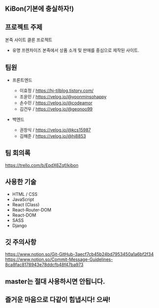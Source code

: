 ## KiBon(기본에 충실하자!)

## 프로젝트 주제
본죽 사이트 클론 프로젝트
  - 유명 프렌차이즈 본죽에서 상품 소개 및 판매를 중심으로 제작된 사이트.

## 팀원
- 프론트엔드
  - 이효정 / https://hj-tilblog.tistory.com/
  - 조윤민 / https://velog.io/@yoonminsohappy
  - 손수민 / https://velog.io/@codeamor
  - 김건우 / https://velog.io/@geonoo99

- 백엔드
  - 권창식 / https://velog.io/@kcs15987
  - 김해준 / https://velog.io/@hj8853


## 팀 회의록
https://trello.com/b/EpdX6Zqf/kibon


## 사용한 기술
- HTML / CSS
- JavaScript
- React (Class)
- React-Router-DOM
- React-DOM
- SASS
- Django


## 깃 주의사항
https://www.notion.so/Git-GitHub-3aecf7cb45b24bd7953450a1a6bf2f34
https://www.notion.so/Commit-Message-Guidelines-8ca8fac8178943e78ddcfb48f47ba973

## master는 절대 사용하시면 안됩니다.
## 즐거운 마음으로 다같이 힘냅시다! 으쌰!



